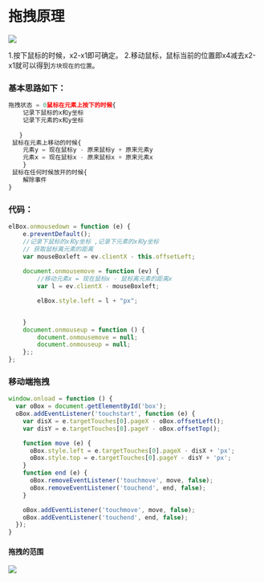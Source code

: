 # 拖拽原理
![](http://ouyzoz9zy.bkt.clouddn.com/18-10-26/57683543.jpg)

1.按下鼠标的时候，x2-x1即可确定。
2.移动鼠标，鼠标当前的位置即x4减去x2-x1就可以得到`方块现在的位置`。

### 基本思路如下：

``` javascript
拖拽状态 = 0鼠标在元素上按下的时候{    
    记录下鼠标的x和y坐标    
    记录下元素的x和y坐标    
        
   } 
 鼠标在元素上移动的时候{    
    元素y = 现在鼠标y - 原来鼠标y + 原来元素y    
    元素x = 现在鼠标x - 原来鼠标x + 原来元素x    
    }     
 鼠标在任何时候放开的时候{    
    解除事件
}
```

### 代码：
``` javascript
elBox.onmousedown = function (e) {
    e.preventDefault();
    //记录下鼠标的x和y坐标 ,记录下元素的x和y坐标
    // 获取鼠标离元素的距离
    var mouseBoxleft = ev.clientX - this.offsetLeft;
    
    document.onmousemove = function (ev) {
        //移动元素x = 现在鼠标x - 鼠标离元素的距离x  
        var l = ev.clientX - mouseBoxleft;

        elBox.style.left = l + "px";


    }
    document.onmouseup = function () {
        document.onmousemove = null;
        document.onmouseup = null;
    };;
};
```

### 移动端拖拽

``` javascript
window.onload = function () {
  var oBox = document.getElementById('box');
  oBox.addEventListener('touchstart', function (e) {
    var disX = e.targetTouches[0].pageX - oBox.offsetLeft();
    var disY = e.targetTouches[0].pageY - oBox.offsetTop();

    function move (e) {
      oBox.style.left = e.targetTouches[0].pageX - disX + 'px';
      oBox.style.top = e.targetTouches[0].pageY - disY + 'px';
    }
    function end (e) {
      oBox.removeEventListener('touchmove', move, false);
      oBox.removeEventListener('touchend', end, false);
    }

    oBox.addEventListener('touchmove', move, false);
    oBox.addEventListener('touchend', end, false);
  });
}
```

#### 拖拽的范围
![](http://ouyzoz9zy.bkt.clouddn.com/17-10-10/76987254.jpg)